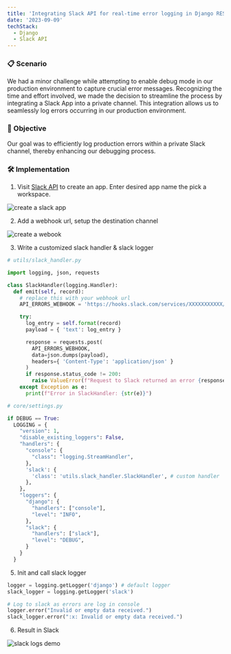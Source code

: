 ```yaml
---
title: 'Integrating Slack API for real-time error logging in Django REST Framework'
date: '2023-09-09'
techStack:
  - Django
  - Slack API
---
```


### 📋 Scenario

We had a minor challenge while attempting to enable debug mode in our production environment to capture crucial error messages. Recognizing the time and effort involved, we made the decision to streamline the process by integrating a Slack App into a private channel. This integration allows us to seamlessly log errors occurring in our production environment.

### 🎯 Objective

Our goal was to efficiently log production errors within a private Slack channel, thereby enhancing our debugging process.

### 🛠️ Implementation

1. Visit [Slack API](https://api.slack.com/apps) to create an app. Enter desired app name the pick a workspace.

![create a slack app](/images/posts/create-a-slack-app.png)

2. Add a webhook url, setup the destination channel

![create a webook](/images/posts/create-a-webhook.png)

3. Write a customized slack handler & slack logger

```python
# utils/slack_handler.py

import logging, json, requests

class SlackHandler(logging.Handler):
  def emit(self, record):
    # replace this with your webhook url
    API_ERRORS_WEBHOOK = 'https://hooks.slack.com/services/XXXXXXXXXXX/XXXXXXXXXXX/XXXXXXXXXXXXXXXXXXXXXX'

    try:
      log_entry = self.format(record)
      payload = { 'text': log_entry }

      response = requests.post(
        API_ERRORS_WEBHOOK,
        data=json.dumps(payload),
        headers={ 'Content-Type': 'application/json' }
      )
      if response.status_code != 200:
        raise ValueError(f"Request to Slack returned an error {response.status_code}, the response is:\n{response.text}")
    except Exception as e:
      print(f"Error in SlackHandler: {str(e)}")
```

```python
# core/settings.py

if DEBUG == True:
  LOGGING = {
    "version": 1,
    "disable_existing_loggers": False,
    "handlers": {
      "console": {
        "class": "logging.StreamHandler",
      },
      'slack': {
        'class': 'utils.slack_handler.SlackHandler', # custom handler
      },
    },
    "loggers": {
      "django": {
        "handlers": ["console"],
        "level": "INFO",
      },
      "slack": {
        "handlers": ["slack"],
        "level": "DEBUG",
      }
    }
  }
```

5. Init and call slack logger

```python
logger = logging.getLogger('django') # default logger
slack_logger = logging.getLogger('slack')
```

```python
# Log to slack as errors are log in console
logger.error("Invalid or empty data received.")
slack_logger.error(":x: Invalid or empty data received.")
```

6. Result in Slack

![slack logs demo](/images/posts/slack-logs-demo.png)
